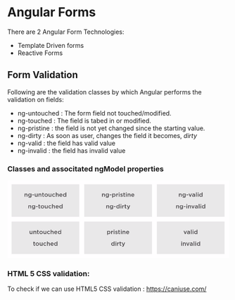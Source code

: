 # Angular Forms
There are 2 Angular Form Technologies:
- Template Driven forms
- Reactive Forms

## Form Validation 
Following are the validation classes by which Angular performs the validation on fields:

- ng-untouched  : The form field not touched/modified.
- ng-touched    : The field is tabed in or modified.
- ng-pristine   : the field is not yet changed since the starting value.
- ng-dirty      : As soon as user, changes the field it becomes, *dirty*
- ng-valid      : the field has valid value
- ng-invalid    : the field has invalid value

### Classes and associtated ngModel properties
![img text](https://github.com/milindchavan12/Angular/blob/master/Assets/ngProperties.png)

### HTML 5 CSS validation:
To check if we can use HTML5 CSS validation : https://caniuse.com/
